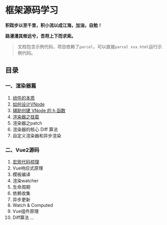 # 框架源码学习

**积跬步以至千里，积小流以成江海，加油，自勉！**

**路漫漫其修远兮，吾将上下而求索。**

> 文档包含示例代码，项目依赖了`parcel`，可以直接`parcel xxx.html`运行示例代码。
## 目录
### 一、渲染器篇

1. [组件的本质](./src/render-explore/1.essence-of-component/README.md)
2. [如何设计VNode](./src/render-explore/2.design-vnode/README.md)
3. [辅助创建 VNode 的 h 函数](./src/render-explore/3.h-function/README.md)
4. [渲染器之挂载](./src/render-explore/4.mount/README.md)
5. 渲染器之patch
6. 渲染器的核心 Diff 算法
7. 自定义渲染器和异步渲染



### 二、Vue2源码
1. [宏观代码梳理](./my-vue2/readme.md)
2. Vue响应式原理
3. 模板编译
4. 渲染watcher
5. 生命周期
6. 依赖收集
7. 异步更新
8. Watch & Computed
9. Vue组件原理
10. Diff算法
 ...

